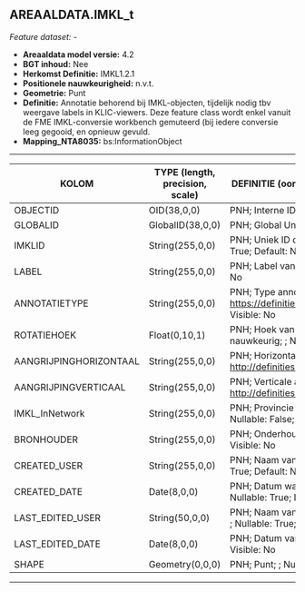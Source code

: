 ## AREAALDATA.IMKL_t

*Feature dataset: -*

* __Areaaldata model versie:__ 4.2
* __BGT inhoud:__ Nee
* __Herkomst Definitie:__ IMKL1.2.1
* __Positionele nauwkeurigheid:__ n.v.t.
* __Geometrie:__ Punt
* __Definitie:__ Annotatie behorend bij IMKL-objecten, tijdelijk nodig tbv weergave labels in KLIC-viewers. Deze feature class wordt enkel vanuit de FME IMKL-conversie workbench gemuteerd (bij iedere conversie leeg gegooid, en opnieuw gevuld.
* __Mapping_NTA8035:__ bs:InformationObject

***

|__KOLOM__                             |__TYPE (length, precision, scale)__          	          |__DEFINITIE__ (oorsprong; beschrijving; keuzelijst; nullable; default; zichtbaar in Areaalviewer)|
|------                          	|----          	        |-----    |
|OBJECTID                           |OID(38,0,0)            |PNH; Interne ID ArcGIS; ; Nullable: False; Default: None; Visible: Yes|
|GLOBALID                           |GlobalID(38,0,0)       |PNH; Global Unique Identifier; ; Nullable: False; Default: None; Visible: No|
|IMKLID                             |String(255,0,0)        |PNH; Uniek ID dat in de IMKL-conversie wordt gegenereerd per annotatiepoint; ; Nullable: True; Default: None; Visible: No|
|LABEL                              |String(255,0,0)        |PNH; Label van alle IMKL-objecten tbv annotatielaag; ; Nullable: True; Default: None; Visible: No|
|ANNOTATIETYPE                      |String(255,0,0)        |PNH; Type annotatie volgens IMKL1.2.1; ; Nullable: False; Default: https://definities.geostandaarden.nl/imkl2015/doc/waarde/AnnotatieTypeValue/annotatielabel; Visible: No|
|ROTATIEHOEK                        |Float(0,10,1)          |PNH; Hoek van het annotatiepunt tussen de -180 en +180 graden, met max 1 decimaal nauwkeurig; ; Nullable: False; Default: None; Visible: No|
|AANGRIJPINGHORIZONTAAL             |String(255,0,0)        |PNH; Horizontale afstand van de labeltekst tot het labelpoint; ; Nullable: False; Default: http://definities.geostandaarden.nl/imkl2015/id/waarde/LabelpositieValue/0.5; Visible: No|
|AANGRIJPINGVERTICAAL               |String(255,0,0)        |PNH; Verticale afstand van de labeltekst tot het labelpoint; ; Nullable: False; Default: http://definities.geostandaarden.nl/imkl2015/id/waarde/LabelpositieValue/0.5; Visible: No|
|IMKL_InNetwork                     |String(255,0,0)        |PNH; Provincie aanduiding voor het type net, VB: VRI of OVL; keuzelijst [IMKL_InNetwork](http://provincienh.github.io/Leveren_Geoinformatie/keuzelijsten/IMKL_InNetwork.html); Nullable: False; Default: None; Visible: No|
|BRONHOUDER                         |String(255,0,0)        |PNH; Onderhouder van het object; keuzelijst [ONDERHOUDER](http://provincienh.github.io/Leveren_Geoinformatie/keuzelijsten/ONDERHOUDER.html); Nullable: True; Default: None; Visible: No|
|CREATED_USER                       |String(255,0,0)        |PNH; Naam van gebruiker die de rij heeft aangemaakt, gegenereerd door ArcGIS; ; Nullable: True; Default: None; Visible: No|
|CREATED_DATE                       |Date(8,0,0)            |PNH; Datum waarop de rij aan de database is toegevoegd, gegenereerd door ArcGIS; ; Nullable: True; Default: None; Visible: No|
|LAST_EDITED_USER                   |String(50,0,0)         |PNH; Naam van gebruiker die de laatste mutatie heeft doorgevoerd, gegenereerd door ArcGIS; ; Nullable: True; Default: None; Visible: No|
|LAST_EDITED_DATE                   |Date(8,0,0)            |PNH; Datum van de laatste mutatie, gegenereerd door ArcGIS; ; Nullable: True; Default: None; Visible: No|
|SHAPE                              |Geometry(0,0,0)        |PNH; Punt; ; Nullable: True; Default: None; Visible: Yes|


***
